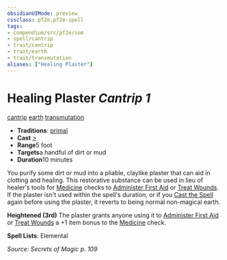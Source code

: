 ```yaml
---
obsidianUIMode: preview
cssclass: pf2e,pf2e-spell
tags:
- compendium/src/pf2e/som
- spell/cantrip
- trait/cantrip
- trait/earth
- trait/transmutation
aliases: ["Healing Plaster"]
---
```

# Healing Plaster *Cantrip 1*   
[cantrip](../../rules/traits/cantrip.md)  [earth](../../rules/traits/earth.md)  [transmutation](../../rules/traits/transmutation.md)  

- **Traditions**: [primal](../../rules/traits/primal.md)
- **Cast** [>](../../rules/core-rulebook/chapter-9-playing-the-game.md#Actions "Single Action") 
- **Range**5 foot
- **Targets**a handful of dirt or mud
- **Duration**10 minutes

You purify some dirt or mud into a pliable, claylike plaster that can aid in clotting and healing. This restorative substance can be used in lieu of healer's tools for [Medicine](../skills.md#Medicine) checks to [Administer First Aid](../../rules/actions/administer-first-aid.md) or [Treat Wounds](../../rules/actions/treat-wounds.md). If the plaster isn't used within the spell's duration, or if you [Cast the Spell](../../rules/actions/cast-a-spell.md) again before using the plaster, it reverts to being normal non-magical earth.

**Heightened (3rd)** The plaster grants anyone using it to [Administer First Aid](../../rules/actions/administer-first-aid.md) or [Treat Wounds](../../rules/actions/treat-wounds.md) a +1 item bonus to the [Medicine](../skills.md#Medicine) check.

**Spell Lists**: Elemental

*Source: Secrets of Magic p. 109*